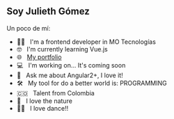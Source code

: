 ## Soy Julieth Gómez

Un poco de mí:  
- 🤜🏽  &nbsp;&nbsp;I'm a frontend developer in MO Tecnologías 
- 🤓  &nbsp;&nbsp;I'm currently learning Vue.js
- :globe_with_meridians:  &nbsp;&nbsp;[My portfolio](https://angelicajuliev.github.io/portfolio/)
- 💻  &nbsp;&nbsp;I'm working on... It's coming soon
- 💬  &nbsp;&nbsp;Ask me about Angular2+, I love it!
- 🛠  &nbsp;&nbsp;My tool for do a better world is: PROGRAMMING 
- 🇨🇴  &nbsp;&nbsp;Talent from Colombia
- 🌳  &nbsp;&nbsp;I love the nature
- 💃🏽  &nbsp;&nbsp;I love dance!!







<!--
**angelicajuliev/angelicajuliev** is a ✨ _special_ ✨ repository because its `README.md` (this file) appears on your GitHub profile.

Here are some ideas to get you started:

- 🔭 I’m currently working on ...
- 🌱 I’m currently learning ...
- 👯 I’m looking to collaborate on ...
- 🤔 I’m looking for help with ...
- 💬 Ask me about ...
- 📫 How to reach me: ...
- 😄 Pronouns: ...
- ⚡ Fun fact: ...

https://gist.github.com/rxaviers/7360908
-->
